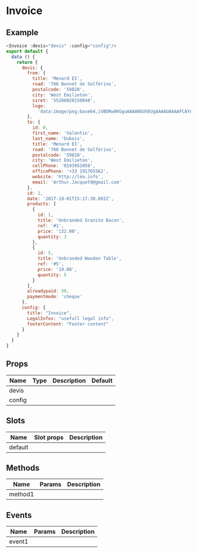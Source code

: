 # Invoice

## Example

<Invoice-Demo/>

``` js
<Invoice :devis="devis" :config="config"/>
export default {
  data () {
    return {
      devis: {
        from: {
          title: 'Menard EI',
          road: '766 Bonnet de Solférino',
          postalcode: '59828',
          city: 'West Emilieton',
          siret: '55280020150048',
          logo:
            'data:image/png;base64,iVBORw0KGgoAAAANSUhEUgAAAAUAAAAFCAYAAACNbyblAAAAHElEQVQI12P4//8/w38GIAXDIBKE0DHxgljNBAAO9TXL0Y4OHwAAAABJRU5ErkJggg=='
        },
        to: {
          id: 0,
          first_name: 'Valentin',
          last_name: 'Dubois',
          title: 'Menard EI',
          road: '766 Bonnet de Solférino',
          postalcode: '59828',
          city: 'West Emilieton',
          cellPhone: '0193952050',
          officePhone: '+33 191765562',
          website: 'http://léo.info',
          email: 'Arthur.Jacquet9@gmail.com'
        },
        id: 1,
        date: '2017-10-01T15:17:30.865Z',
        products: [
          {
            id: 1,
            title: 'Unbranded Granite Bacon',
            ref: '#1',
            price: '132.00',
            quantity: 3
          },
          {
            id: 5,
            title: 'Unbranded Wooden Table',
            ref: '#5',
            price: '19.00',
            quantity: 5
          }
        ],
        alreadypaid: 50,
        paymentmode: 'chèque'
      },
      config: {
        title: "Invoice",
        LegalInfos: "usefull legal info",
        footerContent: "Footer content"
      }
    }
  }
}
```

## Props
Name  | Type   | Description | Default
----  | :----: | ----------- | -----
devis |        |             | 
config|        |             | 

## Slots
Name     | Slot props       | Description
-------- | -----------      | -----
default  |                  | 

## Methods
Name             | Params            | Description
---------------- | ----------------- | -------------------
method1          |                   |

## Events
Name             | Params            | Description
---------------- | ----------------- | -------------------
event1           |                   |